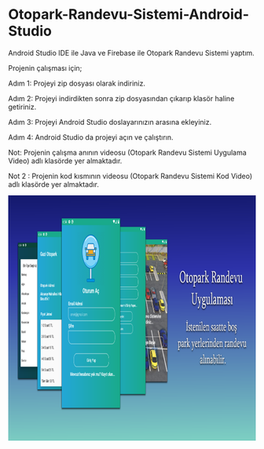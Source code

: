 # Otopark-Randevu-Sistemi-Android-Studio
Android Studio IDE ile Java ve Firebase ile Otopark Randevu Sistemi yaptım.

Projenin çalışması için;

Adım 1: Projeyi zip dosyası olarak indiriniz.

Adım 2: Projeyi indirdikten sonra zip dosyasından çıkarıp klasör haline getiriniz.

Adım 3: Projeyi Android Studio doslayarınızın arasına ekleyiniz.

Adım 4: Android Studio da projeyi açın ve çalıştırın.

Not: Projenin çalışma anının videosu (Otopark Randevu Sistemi Uygulama Video) adlı klasörde yer almaktadır.

Not 2 : Projenin kod kısmının videosu (Otopark Randevu Sistemi Kod Video) adlı klasörde yer almaktadır.

<p align="center">
  <img width="1024" height="500" src="https://github.com/ferhatiltas/Otopark-Randevu-Sistemi-Android-Studio/blob/master/otopark.png?raw=true">
</p>


